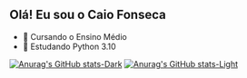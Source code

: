 ## Olá! Eu sou o Caio Fonseca

- 🔭 Cursando o Ensino Médio
- 🌱 Estudando Python 3.10

[![Anurag's GitHub stats-Dark](https://github-readme-stats.vercel.app/api?username=CaioPeixinhoFonseca&show_icons=true&theme=dark#gh-dark-mode-only)](https://github.com/anuraghazra/github-readme-stats#gh-dark-mode-only)
[![Anurag's GitHub stats-Light](https://github-readme-stats.vercel.app/api?username=CaioPeixinhoFonseca&show_icons=true&theme=default#gh-light-mode-only)](https://github.com/anuraghazra/github-readme-stats#gh-light-mode-only)

